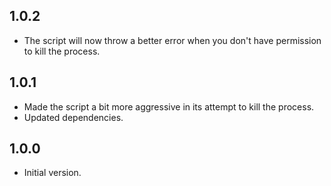 ## 1.0.2

- The script will now throw a better error when you don't have permission to kill the process.

## 1.0.1

- Made the script a bit more aggressive in its attempt to kill the process.
- Updated dependencies.

## 1.0.0

- Initial version.
